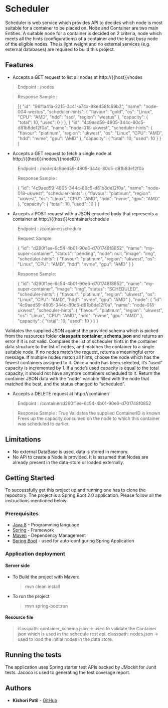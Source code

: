 # Scheduler

Scheduler is web service which provides API to decides which node is most suitable for a container to be placed on. Node and Container are two main Entities. A suitable node for a container is decided on 2 criteria, node which meets all the hints (configurations) of a container and the least busy node of the eligible nodes.
The is light weight and no external services (e.g. external databases) are required to build this project. 

## Features
* Accepts a GET request to list all nodes at http://{{host}}/nodes
> Endpoint : /nodes

> Response Sample :

>    [{
        "id": "96f1a41a-2215-3c41-a74a-98e458fc69b2",
        "name": "node-004-westus",
        "scheduler-hints": {
            "flavour": "gold",
            "os": "Linux",
            "CPU": "AMD",
            "hdd": "ssd",
            "region": "westus"
        },
        "capacity": {
            "total": 10,
            "used": 0
        }
    },
    {
    "id": "4c9aed59-4805-344c-80c5-d81b8de12f0a",
    "name": "node-018-ukwest",
    "scheduler-hints": {
        "flavour": "platinum",
        "region": "ukwest",
        "os": "Linux",
        "CPU": "AMD",
        "hdd": "nvme",
        "gpu": "AMD"
    },
    "capacity": {
        "total": 10,
        "used": 10
    }
}
 ]
* Accepts a GET request to fetch a single node at http://{{host}}/nodes/{{nodeID}}
> Endpoint : /node/4c9aed59-4805-344c-80c5-d81b8de12f0a

> Response Sample :

> {
    "id": "4c9aed59-4805-344c-80c5-d81b8de12f0a",
    "name": "node-018-ukwest",
    "scheduler-hints": {
        "flavour": "platinum",
        "region": "ukwest",
        "os": "Linux",
        "CPU": "AMD",
        "hdd": "nvme",
        "gpu": "AMD"
    },
    "capacity": {
        "total": 10,
        "used": 10
    }
}

* Accepts a POST request with a JSON encoded body that represents a container at http://{{host}}/container/schedule
> Endpoint : /container/schedule

> Request Sample: 

> {
  "id": "d290f1ee-6c54-4b01-90e6-d701748f8852",
  "name": "my-super-container",
  "status": "pending",
  "node": null,
  "image": "img",
  "scheduler-hints": {
            "flavour": "platinum",
            "region": "ukwest",
            "os": "Linux",
            "CPU": "AMD",
            "hdd": "nvme",
            "gpu": "AMD"
        }
}

> Response Sample:

> {
    "id": "d290f1ee-6c54-4b01-90e6-d701748f8852",
    "name": "my-super-container",
    "image": "img",
    "status": "SCHEDULED",
    "scheduler-hints": {
        "flavour": "platinum",
        "region": "ukwest",
        "os": "Linux",
        "CPU": "AMD",
        "hdd": "nvme",
        "gpu": "AMD"
    },
    "node": {
        "id": "4c9aed59-4805-344c-80c5-d81b8de12f0a",
        "name": "node-018-ukwest",
        "scheduler-hints": {
            "flavour": "platinum",
            "region": "ukwest",
            "os": "Linux",
            "CPU": "AMD",
            "hdd": "nvme",
            "gpu": "AMD"
        },
        "capacity": {
            "total": 10,
            "used": 10
        }
    }
}

  Validates the supplied JSON against the provided schema which is picked from the resources folder  **classpath:container_schema.json** and returns an error if it is not valid.
  Compares the list of scheduler hints in the container data structure to the list of nodes, and matches the container to a single       suitable node.
  If no nodes match the request, returns a meaningful error message.
  If multiple nodes match all hints, choose the node which has the fewest containers assigned to it.
  Once a node has been selected, it’s “used” capacity is incremented by 1.
  If a node’s used capacity is equal to the total capacity, it should not have anymore containers scheduled to it.
  Return the container JSON data with the “node” variable filled with the node that matched the best, and the status changed to “scheduled”.
  
* Accepts a DELETE request at http://<host>/container/<ContainerID>
> Endpoint : /container/d290f1ee-6c54-4b01-90e6-d701748f0852
  
> Response Sample : True
  Validates the supplied ContainerID is known
  Frees up the capacity consumed on the node to which this container was scheduled to earlier.

## Limitations
* No external DataBase is used, data is stored in memory.
* No APi to create a Node is provided. It is assumed that Nodes are already present in the data-store or loaded externally.

## Getting Started

To successfully get this project up and running one has to clone the repository. The project is a Spring Boot 2.0 application. Please follow all the instructions mentioned below:

### Prerequisites
* [Java 8](https://www.oracle.com/technetwork/java/javaee/downloads/jdk8-downloads-2133151.html) - Programming language
* [Spring](https://spring.io/) - Framework
* [Maven](https://maven.apache.org/) - Dependency Management
* [Spring Boot](https://spring.io/projects/spring-boot) - used for auto-configuring Spring Application


### Application deployment

#### Server side
* To Build the project with Maven: 
  > mvn clean install
* To run the project
  > mvn spring-boot:run
  
#### Resource file
 > classpath: container_schema.json -> used to validate the Container json which is used in the schedule rest api.
 > classpath: nodes.json -> used to load the initial nodes in the data store.

## Running the tests

The application uses Spring starter test APIs backed by JMockit for Junit tests. Jacoco is used to generating the test coverage report.

## Authors

* **Kishori Patil** - [GitHub](https://github.com/KishoriPatil03062605)


